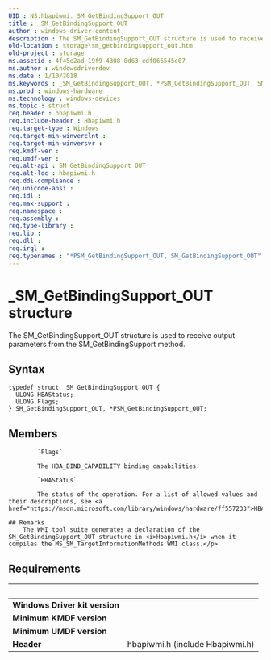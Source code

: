 ```yaml
---
UID : NS:hbapiwmi._SM_GetBindingSupport_OUT
title : _SM_GetBindingSupport_OUT
author : windows-driver-content
description : The SM_GetBindingSupport_OUT structure is used to receive output parameters from the SM_GetBindingSupport method.
old-location : storage\sm_getbindingsupport_out.htm
old-project : storage
ms.assetid : 4f45e2ad-19f9-4308-8d63-edf066545e07
ms.author : windowsdriverdev
ms.date : 1/10/2018
ms.keywords : _SM_GetBindingSupport_OUT, *PSM_GetBindingSupport_OUT, SM_GetBindingSupport_OUT
ms.prod : windows-hardware
ms.technology : windows-devices
ms.topic : struct
req.header : hbapiwmi.h
req.include-header : Hbapiwmi.h
req.target-type : Windows
req.target-min-winverclnt : 
req.target-min-winversvr : 
req.kmdf-ver : 
req.umdf-ver : 
req.alt-api : SM_GetBindingSupport_OUT
req.alt-loc : hbapiwmi.h
req.ddi-compliance : 
req.unicode-ansi : 
req.idl : 
req.max-support : 
req.namespace : 
req.assembly : 
req.type-library : 
req.lib : 
req.dll : 
req.irql : 
req.typenames : "*PSM_GetBindingSupport_OUT, SM_GetBindingSupport_OUT"
---
```


# _SM_GetBindingSupport_OUT structure
The SM_GetBindingSupport_OUT structure is used to receive output parameters from the SM_GetBindingSupport method.

## Syntax
````
typedef struct _SM_GetBindingSupport_OUT {
  ULONG HBAStatus;
  ULONG Flags;
} SM_GetBindingSupport_OUT, *PSM_GetBindingSupport_OUT;
````

## Members

        
            `Flags`

            The HBA_BIND_CAPABILITY binding capabilities.
        
            `HBAStatus`

            The status of the operation. For a list of allowed values and their descriptions, see <a href="https://msdn.microsoft.com/library/windows/hardware/ff557233">HBA_STATUS</a>.

    ## Remarks
        The WMI tool suite generates a declaration of the SM_GetBindingSupport_OUT structure in <i>Hbapiwmi.h</i> when it compiles the MS_SM_TargetInformationMethods WMI class.</p>

## Requirements
| &nbsp; | &nbsp; |
| ---- |:---- |
| **Windows Driver kit version** |  |
| **Minimum KMDF version** |  |
| **Minimum UMDF version** |  |
| **Header** | hbapiwmi.h (include Hbapiwmi.h) |